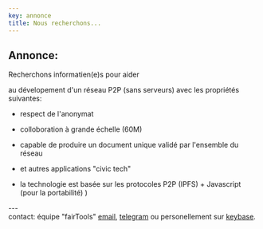 ```yaml
---
key: annonce
title: Nous recherchons...
---
```


## Annonce:

 Recherchons informatien(e)s pour aider

 au dévelopement d'un réseau P2P (sans serveurs) avec les propriétés suivantes:

 - respect de l'anonymat
 - colloboration à grande échelle (60M)
 - capable de produire un document unique validé par l'ensemble du réseau
 - et autres applications "civic tech"

 - la technologie est basée sur les protocoles P2P (IPFS) + Javascript (pour la portabilité)
)



---<br>
  contact: équipe "fairTools"
      [email](mailto:fairTools@protonmail.com), [telegram](https://t.me/distributedbrain)
      ou personellement sur [keybase](https://keybase.io/michel47).

<!--
      [keybase](https://keybase.io/team/distributedbrain)
      [git](https://github.com/willforge/fairTools).
-->
  




